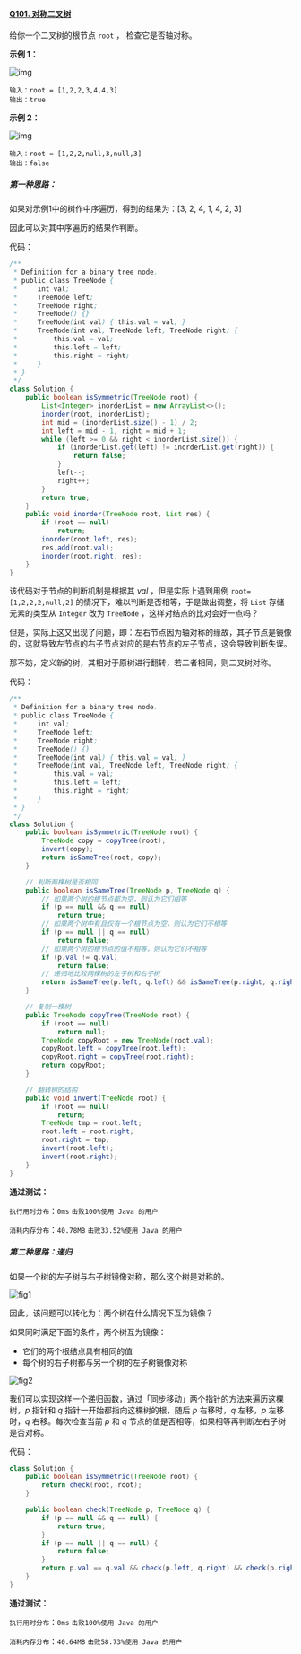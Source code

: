 #### [Q101. 对称二叉树](https://leetcode.cn/problems/symmetric-tree/?envType=study-plan-v2&envId=top-100-liked)

给你一个二叉树的根节点 `root` ， 检查它是否轴对称。

**示例 1：**

![img](https://pic.leetcode.cn/1698026966-JDYPDU-image.png)

```
输入：root = [1,2,2,3,4,4,3]
输出：true
```

**示例 2：**

![img](https://pic.leetcode.cn/1698027008-nPFLbM-image.png)

```
输入：root = [1,2,2,null,3,null,3]
输出：false
```

 

##### 第一种思路：

如果对示例1中的树作中序遍历，得到的结果为：[3, 2, 4, 1, 4, 2, 3]

因此可以对其中序遍历的结果作判断。

代码：

```java
/**
 * Definition for a binary tree node.
 * public class TreeNode {
 *     int val;
 *     TreeNode left;
 *     TreeNode right;
 *     TreeNode() {}
 *     TreeNode(int val) { this.val = val; }
 *     TreeNode(int val, TreeNode left, TreeNode right) {
 *         this.val = val;
 *         this.left = left;
 *         this.right = right;
 *     }
 * }
 */
class Solution {
    public boolean isSymmetric(TreeNode root) {
        List<Integer> inorderList = new ArrayList<>();
        inorder(root, inorderList);
        int mid = (inorderList.size() - 1) / 2;
        int left = mid - 1, right = mid + 1;
        while (left >= 0 && right < inorderList.size()) {
            if (inorderList.get(left) != inorderList.get(right)) {
                return false;
            }
            left--;
            right++;
        }
        return true;
    }
    public void inorder(TreeNode root, List res) {
        if (root == null)
            return;
        inorder(root.left, res);
        res.add(root.val);
        inorder(root.right, res);
    }
}
```

该代码对于节点的判断机制是根据其 $val$ ，但是实际上遇到用例 `root=[1,2,2,2,null,2]` 的情况下，难以判断是否相等，于是做出调整，将 `List` 存储元素的类型从 `Integer` 改为 `TreeNode` ，这样对结点的比对会好一点吗？

但是，实际上这又出现了问题，即：左右节点因为轴对称的缘故，其子节点是镜像的，这就导致左节点的右子节点对应的是右节点的左子节点，这会导致判断失误。

那不妨，定义新的树，其相对于原树进行翻转，若二者相同，则二叉树对称。

代码：

```java
/**
 * Definition for a binary tree node.
 * public class TreeNode {
 *     int val;
 *     TreeNode left;
 *     TreeNode right;
 *     TreeNode() {}
 *     TreeNode(int val) { this.val = val; }
 *     TreeNode(int val, TreeNode left, TreeNode right) {
 *         this.val = val;
 *         this.left = left;
 *         this.right = right;
 *     }
 * }
 */
class Solution {
    public boolean isSymmetric(TreeNode root) {
        TreeNode copy = copyTree(root);
        invert(copy);
        return isSameTree(root, copy);
    }

    // 判断两棵树是否相同
    public boolean isSameTree(TreeNode p, TreeNode q) {
        // 如果两个树的根节点都为空，则认为它们相等
        if (p == null && q == null)
            return true;
        // 如果两个树中有且仅有一个根节点为空，则认为它们不相等
        if (p == null || q == null)
            return false;
        // 如果两个树的根节点的值不相等，则认为它们不相等
        if (p.val != q.val)
            return false;
        // 递归地比较两棵树的左子树和右子树
        return isSameTree(p.left, q.left) && isSameTree(p.right, q.right);
    }

    // 复制一棵树
    public TreeNode copyTree(TreeNode root) {
        if (root == null)
            return null;
        TreeNode copyRoot = new TreeNode(root.val);
        copyRoot.left = copyTree(root.left);
        copyRoot.right = copyTree(root.right);
        return copyRoot;
    }

    // 翻转树的结构
    public void invert(TreeNode root) {
        if (root == null)
            return;
        TreeNode tmp = root.left;
        root.left = root.right;
        root.right = tmp;
        invert(root.left);
        invert(root.right);
    }
}
```

**通过测试：**

`执行用时分布`：`0ms`			`击败100%使用 Java 的用户`

`消耗内存分布`：`40.78MB`	`击败33.52%使用 Java 的用户`



##### 第二种思路：递归

如果一个树的左子树与右子树镜像对称，那么这个树是对称的。

![fig1](https://assets.leetcode-cn.com/solution-static/101/101_fig1.PNG)

因此，该问题可以转化为：两个树在什么情况下互为镜像？

如果同时满足下面的条件，两个树互为镜像：

- 它们的两个根结点具有相同的值
- 每个树的右子树都与另一个树的左子树镜像对称

![fig2](https://assets.leetcode-cn.com/solution-static/101/101_fig2.PNG)


我们可以实现这样一个递归函数，通过「同步移动」两个指针的方法来遍历这棵树，$p$ 指针和 $q$ 指针一开始都指向这棵树的根，随后 $p$ 右移时，$q$ 左移，$p$ 左移时，$q$ 右移。每次检查当前 $p$ 和 $q$ 节点的值是否相等，如果相等再判断左右子树是否对称。

代码：

```java
class Solution {
    public boolean isSymmetric(TreeNode root) {
        return check(root, root);
    }

    public boolean check(TreeNode p, TreeNode q) {
        if (p == null && q == null) {
            return true;
        }
        if (p == null || q == null) {
            return false;
        }
        return p.val == q.val && check(p.left, q.right) && check(p.right, q.left);
    }
}
```

**通过测试：**

`执行用时分布`：`0ms`			`击败100%使用 Java 的用户`

`消耗内存分布`：`40.64MB`	`击败58.73%使用 Java 的用户`